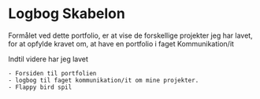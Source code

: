 # Logbog Skabelon

Formålet ved dette portfolio, er at vise de forskellige projekter jeg har lavet, for at opfylde kravet om, at have en portfolio i faget Kommunikation/it

Indtil videre har jeg lavet 

    - Forsiden til portfolien
    - logbog til faget kommunikation/it om mine projekter.
    - Flappy bird spil
